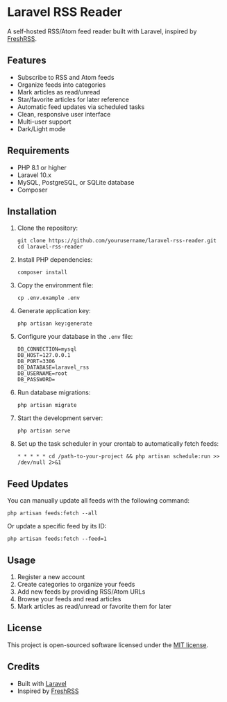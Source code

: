 # Laravel RSS Reader

A self-hosted RSS/Atom feed reader built with Laravel, inspired by [FreshRSS](https://github.com/FreshRSS/FreshRSS).

## Features

- Subscribe to RSS and Atom feeds
- Organize feeds into categories
- Mark articles as read/unread
- Star/favorite articles for later reference
- Automatic feed updates via scheduled tasks
- Clean, responsive user interface
- Multi-user support
- Dark/Light mode

## Requirements

- PHP 8.1 or higher
- Laravel 10.x
- MySQL, PostgreSQL, or SQLite database
- Composer

## Installation

1. Clone the repository:
   ```
   git clone https://github.com/yourusername/laravel-rss-reader.git
   cd laravel-rss-reader
   ```

2. Install PHP dependencies:
   ```
   composer install
   ```

3. Copy the environment file:
   ```
   cp .env.example .env
   ```

4. Generate application key:
   ```
   php artisan key:generate
   ```

5. Configure your database in the `.env` file:
   ```
   DB_CONNECTION=mysql
   DB_HOST=127.0.0.1
   DB_PORT=3306
   DB_DATABASE=laravel_rss
   DB_USERNAME=root
   DB_PASSWORD=
   ```

6. Run database migrations:
   ```
   php artisan migrate
   ```

7. Start the development server:
   ```
   php artisan serve
   ```

8. Set up the task scheduler in your crontab to automatically fetch feeds:
   ```
   * * * * * cd /path-to-your-project && php artisan schedule:run >> /dev/null 2>&1
   ```

## Feed Updates

You can manually update all feeds with the following command:
```
php artisan feeds:fetch --all
```

Or update a specific feed by its ID:
```
php artisan feeds:fetch --feed=1
```

## Usage

1. Register a new account
2. Create categories to organize your feeds
3. Add new feeds by providing RSS/Atom URLs
4. Browse your feeds and read articles
5. Mark articles as read/unread or favorite them for later

## License

This project is open-sourced software licensed under the [MIT license](https://opensource.org/licenses/MIT).

## Credits

- Built with [Laravel](https://laravel.com/)
- Inspired by [FreshRSS](https://github.com/FreshRSS/FreshRSS)

